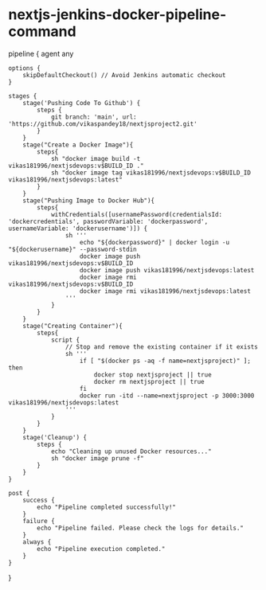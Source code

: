 # nextjs-jenkins-docker-pipeline-command

pipeline {
    agent any
    
    options {
        skipDefaultCheckout() // Avoid Jenkins automatic checkout
    }

    stages {
        stage('Pushing Code To Github') {
            steps {
                git branch: 'main', url: 'https://github.com/vikaspandey18/nextjsproject2.git'
            }
        }
        stage("Create a Docker Image"){
            steps{
                sh "docker image build -t vikas181996/nextjsdevops:v$BUILD_ID ."
                sh "docker image tag vikas181996/nextjsdevops:v$BUILD_ID vikas181996/nextjsdevops:latest"
            }
        }
        stage("Pushing Image to Docker Hub"){
            steps{
                withCredentials([usernamePassword(credentialsId: 'dockercredentials', passwordVariable: 'dockerpassword', usernameVariable: 'dockerusername')]) {
                    sh '''
                        echo "${dockerpassword}" | docker login -u "${dockerusername}" --password-stdin
                        docker image push vikas181996/nextjsdevops:v$BUILD_ID
                        docker image push vikas181996/nextjsdevops:latest
                        docker image rmi vikas181996/nextjsdevops:v$BUILD_ID
                        docker image rmi vikas181996/nextjsdevops:latest
                    '''
                }
            }
        }
        stage("Creating Container"){
            steps{
                script {
                    // Stop and remove the existing container if it exists
                    sh '''
                        if [ "$(docker ps -aq -f name=nextjsproject)" ]; then
                            docker stop nextjsproject || true
                            docker rm nextjsproject || true
                        fi
                        docker run -itd --name=nextjsproject -p 3000:3000 vikas181996/nextjsdevops:latest
                    '''
                }
            }
        }
        stage('Cleanup') {
            steps {
                echo "Cleaning up unused Docker resources..."
                sh "docker image prune -f"
            }
        }
    }
    
    post {
        success {
            echo "Pipeline completed successfully!"
        }
        failure {
            echo "Pipeline failed. Please check the logs for details."
        }
        always {
            echo "Pipeline execution completed."
        }
    }
}
